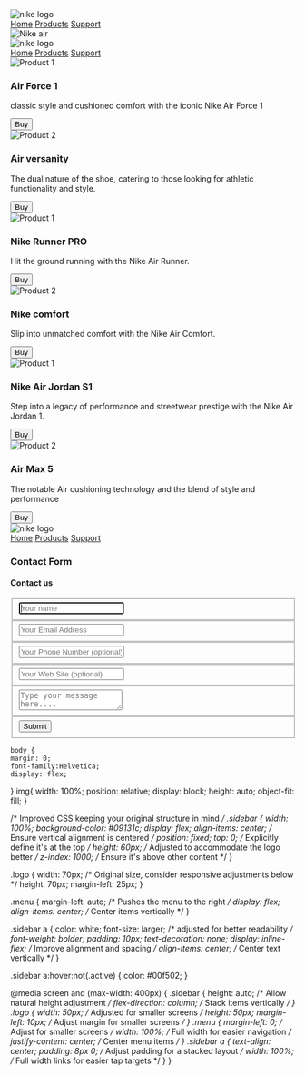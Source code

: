 <!DOCTYPE html>
<html lang="en-US">
    <head>
        <meta charset="UTF-8">
        <meta http-equiv="refresh" content="40">
        <meta name="viewport" content="width=device-width, initial-scale=1">
        <link rel="stylesheet" href="style.css">
        <link rel="icon" type="image/x-icon" href="apple-touch-icon.png">
        <title>
          NIKE
        </title>
    </head>
    <body>
      <div class="sidebar">
        <img src="nike-png-12874.png" class="logo" alt="nike logo">
        <div class="menu">
        <a  href="index.html">Home</a>
        <a href="Product.html">Products</a>
        <a href="support.html">Support</a>
      </div>
      </div>
      <img src="freedy.jpg" alt="Nike air">
      <script src="script.js"></script>
    </body>
</html>


<!DOCTYPE html>
<html lang="en">
<head>
    <meta charset="UTF-8">
    <meta name="viewport" content="width=device-width, initial-scale=1.0">
    <title>Products</title>
    <link rel="stylesheet" href="style2.css">
    <link rel="icon" type="image/x-icon" href="apple-touch-icon.png">
</head>
<body>
    <div class="sidebar">
        <img src="nike-png-12874.png" class="logo" alt="nike logo">
        <div class="menu">
        <a  href="index.html">Home</a>
        <a href="Product.html">Products</a>
        <a href="support.html">Support</a>
        </div>
      </div>
    <div class="product-container">
        <div class="product-card">
            <img src="Air1.jpg" alt="Product 1" class="product-image">
            <h3 class="product-title">Air Force 1</h3>
            <p class="product-description">classic style and cushioned comfort with the iconic Nike Air Force 1 </p>
            <button class="btn">Buy</button>
        </div>
        <div class="product-card">
            <img src="Air2.jpg" alt="Product 2" class="product-image">
            <h3 class="product-title">Air versanity</h3>
            <p class="product-description">The dual nature of the shoe, catering to those looking for athletic functionality and style.</p>
            <button class="btn">Buy</button>
        </div>
        <div class="product-card">
            <img src="Air3.jpg" alt="Product 1" class="product-image">
            <h3 class="product-title">Nike Runner PRO</h3>
            <p class="product-description">Hit the ground running with the Nike Air Runner.</p>
            <button class="btn">Buy</button>
        </div>
        <div class="product-card">
            <img src="Air4.jpg" alt="Product 2" class="product-image">
            <h3 class="product-title">Nike comfort</h3>
            <p class="product-description">Slip into unmatched comfort with the Nike Air Comfort.</p>
            <button class="btn">Buy</button>
        </div>
        <div class="product-card">
            <img src="Air5.jpg" alt="Product 1" class="product-image">
            <h3 class="product-title">Nike Air Jordan S1</h3>
            <p class="product-description">Step into a legacy of performance and streetwear prestige with the Nike Air Jordan 1.</p>
            <button class="btn">Buy</button>
        </div>
        <div class="product-card">
            <img src="Air6.jpg" alt="Product 2" class="product-image">
            <h3 class="product-title">Air Max 5</h3>
            <p class="product-description">The notable Air cushioning technology and the blend of style and performance</p>
            <button class="btn">Buy</button>
        </div>
        </div>
</body>
</html>


<!DOCTYPE html>
<html lang="en-US">
    <head>
        <meta charset="UTF-8">
        <meta http-equiv="refresh" content="40">
        <meta name="viewport" content="width=device-width, initial-scale=1">
        <link rel="stylesheet" href="style1.css">
        <link rel="icon" type="image/x-icon" href="apple-touch-icon.png">
        <title>
          NIKE
        </title>
    </head>
    <body>
      <div class="sidebar">
        <img src="nike-png-12874.png" class="logo" alt="nike logo">
        <div class="menu">
        <a  href="index.html">Home</a>
        <a href="Product.html">Products</a>
        <a href="support.html">Support</a>
      </div>
      </div>
      <div class="container">  
        <form id="contact" action="" method="post">
          <h3>Contact Form</h3>
          <h4>Contact us</h4>
          <fieldset>
            <input placeholder="Your name" type="text" tabindex="1" required autofocus>
          </fieldset>
          <fieldset>
            <input placeholder="Your Email Address" type="email" tabindex="2" required>
          </fieldset>
          <fieldset>
            <input placeholder="Your Phone Number (optional)" type="tel" tabindex="3">
          </fieldset>
          <fieldset>
            <input placeholder="Your Web Site (optional)" type="url" tabindex="4" >
          </fieldset>
          <fieldset>
            <textarea placeholder="Type your message here...." tabindex="5" required></textarea>
          </fieldset>
          <fieldset>
            <button name="submit" type="submit" id="contact-submit" data-submit="...Sending">Submit</button>
          </fieldset>
        </form>
      </div>
    </body>
    </html>

    body {
    margin: 0;
    font-family:Helvetica;
    display: flex;
  }
  img{
    width: 100%;
    position: relative;
    display: block;
    height: auto;
    object-fit: fill;
  }
  
  /* Improved CSS keeping your original structure in mind */
.sidebar {
  width: 100%;
  background-color: #09131c;
  display: flex;
  align-items: center; /* Ensure vertical alignment is centered */
  position: fixed;
  top: 0; /* Explicitly define it's at the top */
  height: 60px; /* Adjusted to accommodate the logo better */
  z-index: 1000; /* Ensure it's above other content */
}

.logo {
  width: 70px; /* Original size, consider responsive adjustments below */
  height: 70px;
  margin-left: 25px;
}

.menu {
  margin-left: auto; /* Pushes the menu to the right */
  display: flex;
  align-items: center; /* Center items vertically */
}

.sidebar a {
  color: white;
  font-size: larger; /* adjusted for better readability */
  font-weight: bolder;
  padding: 10px;
  text-decoration: none;
  display: inline-flex; /* Improve alignment and spacing */
  align-items: center; /* Center text vertically */
}

.sidebar a:hover:not(.active) {
  color: #00f502;
}

@media screen and (max-width: 400px) {
  .sidebar {
      height: auto; /* Allow natural height adjustment */
      flex-direction: column; /* Stack items vertically */
  }
  .logo {
      width: 50px; /* Adjusted for smaller screens */
      height: 50px;
      margin-left: 10px; /* Adjust margin for smaller screens */
  }
  .menu {
      margin-left: 0; /* Adjust for smaller screens */
      width: 100%; /* Full width for easier navigation */
      justify-content: center; /* Center menu items */
  }
  .sidebar a {
      text-align: center;
      padding: 8px 0; /* Adjust padding for a stacked layout */
      width: 100%; /* Full width links for easier tap targets */
  }
}

